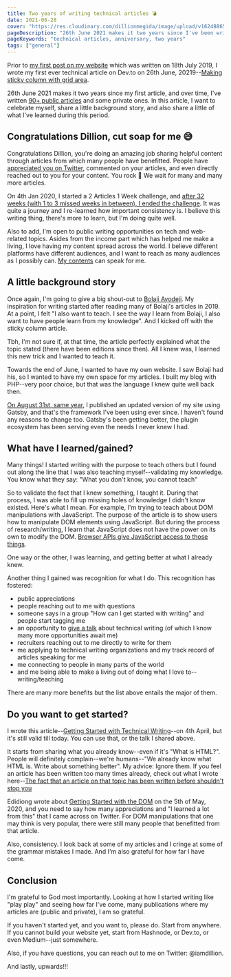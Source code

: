 ```yaml
---
title: Two years of writing technical articles 💣
date: 2021-06-28
cover: "https://res.cloudinary.com/dillionmegida/image/upload/v1624886556/images/blogs_cover/2-years-anniversary_xvkakn.png"
pageDescription: "26th June 2021 makes it two years since I've been written technical articles, and here, I share some things learned"
pageKeywords: "technical articles, anniversary, two years"
tags: ["general"]
---
```


Prior to [my first post on my website](/p/first-blog/) which was written on 18th July 2019, I wrote my first ever technical article on Dev.to on 26th June, 20219--[Making sticky column with grid area](https://dev.to/dillionmegida/making-sticky-column-with-grid-area-5eph).

26th June 2021 makes it two years since my first article, and over time, I've written [90+ public articles](/contents) and some private ones. In this article, I want to celebrate myself, share a little background story, and also share a little of what I've learned during this period.

## Congratulations Dillion, cut soap for me 😅

Congratulations Dillion, you're doing an amazing job sharing helpful content through articles from which many people have benefitted. People have [appreciated you on Twitter](https://mobile.twitter.com/search?q=thank%20you%20iamdillion%20for%20writing%20this%20helpful%20article&src=typed_query), commented on your articles, and even directly reached out to you for your content. You rock 🚀 We wait for many and many more articles.

On 4th Jan 2020, I started a 2 Articles 1 Week challenge, and [after 32 weeks (with 1 to 3 missed weeks in between), I ended the challenge](https://twitter.com/iamdillion/status/1213021849065529345). It was quite a journey and I re-learned how important consistency is. I believe this writing thing, there's more to learn, but I'm doing quite well.

Also to add, I'm open to public writing opportunities on tech and web-related topics. Asides from the income part which has helped me make a living, I love having my content spread across the world. I believe different platforms have different audiences, and I want to reach as many audiences as I possibly can. [My contents](/contents) can speak for me.

## A little background story

Once again, I'm going to give a big shout-out to [Bolaji Ayodeji](https://www.bolajiayodeji.com/). My inspiration for writing started after reading many of Bolaji's articles in 2019. At a point, I felt "I also want to teach. I see the way I learn from Bolaji, I also want to have people learn from my knowledge". And I kicked off with the sticky column article.

Tbh, I'm not sure if, at that time, the article perfectly explained what the topic stated (there have been editions since then). All I knew was, I learned this new trick and I wanted to teach it.

Towards the end of June, I wanted to have my own website. I saw Bolaji had his, so I wanted to have my own space for my articles. I built my blog with PHP--very poor choice, but that was the language I knew quite well back then.

[On August 31st, same year](/p/website-conversion/), I published an updated version of my site using Gatsby, and that's the framework I've been using ever since. I haven't found any reasons to change too. Gatsby's been getting better, the plugin ecosystem has been serving even the needs I never knew I had.

## What have I learned/gained?

Many things! I started writing with the purpose to teach others but I found out along the line that I was also teaching myself--validating my knowledge. You know what they say: "What you don't know, you cannot teach"

So to validate the fact that I knew something, I taught it. During that process, I was able to fill up missing holes of knowledge I didn't know existed. Here's what I mean. For example, I'm trying to teach about DOM manipulations with JavaScript. The purpose of the article is to show users how to manipulate DOM elements using JavaScript. But during the process of research/writing, I learn that JavaScript does not have the power on its own to modify the DOM. [Browser APIs give JavaScript access to those things](https://dillionmegida.com/p/browser-apis-and-javascript/).

One way or the other, I was learning, and getting better at what I already knew.

Another thing I gained was recognition for what I do. This recognition has fostered:

- public appreciations
- people reaching out to me with questions
- someone says in a group "How can I get started with writing" and people start tagging me
- an opportunity to [give a talk](https://slides.com/dillionmegida/technical-writing-the-whys-and-hows) about technical writing (of which I know many more opportunities await me)
- recruiters reaching out to me directly to write for them
- me applying to technical writing organizations and my track record of articles speaking for me
- me connecting to people in many parts of the world
- and me being able to make a living out of doing what I love to--writing/teaching

There are many more benefits but the list above entails the major of them.

## Do you want to get started?

I wrote this article--[Getting Started with Technical Writing](/p/getting-started-with-technical-writing/)--on 4th April, but it's still valid till today. You can use that, or the talk I shared above.

It starts from sharing what you already know--even if it's "What is HTML?". People will definitely complain--we're humans--"We already know what HTML is. Write about something better". My advice: Ignore them. If you feel an article has been written too many times already, check out what I wrote here--[The fact that an article on that topic has been written before shouldn't stop you](/p/getting-started-with-technical-writing/#2-the-fact-that-an-article-on-that-topic-has-been-written-before-shouldnt-stop-you)

Edidiong wrote about [Getting Started with the DOM](https://edidiongasikpo.com/getting-started-with-the-dom) on the 5th of May, 2020, and you need to say how many appreciations and "I learned a lot from this" that I came across on Twitter. For DOM manipulations that one may think is very popular, there were still many people that benefitted from that article.

Also, consistency. I look back at some of my articles and I cringe at some of the grammar mistakes I made. And I'm also grateful for how far I have come.

## Conclusion

I'm grateful to God most importantly. Looking at how I started writing like "play play" and seeing how far I've come, many publications where my articles are (public and private), I am so grateful.

If you haven't started yet, and you want to, please do. Start from anywhere. If you cannot build your website yet, start from Hashnode, or Dev.to, or even Medium--just somewhere.

Also, if you have questions, you can reach out to me on Twitter: @iamdillion.

And lastly, upwards!!!
